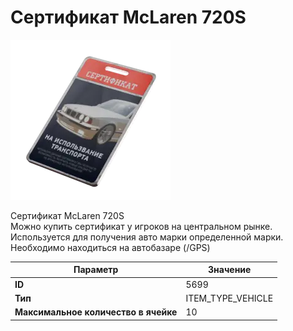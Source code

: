 # Сертификат McLaren 720S

![Item Image](../img/5699.webp?raw=true)

Сертификат McLaren 720S<br>Можно купить сертификат у игроков на центральном рынке.<br>Используется для получения авто марки определенной марки.<br>Необходимо находиться на автобазаре (/GPS)


| Параметр | Значение |
|----------|----------|
| **ID** | 5699 |
| **Тип** | ITEM_TYPE_VEHICLE |
| **Максимальное количество в ячейке** | 10 |

